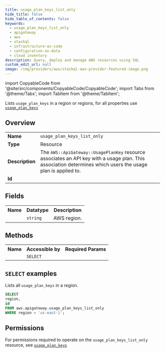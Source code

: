 ```yaml
---
title: usage_plan_keys_list_only
hide_title: false
hide_table_of_contents: false
keywords:
  - usage_plan_keys_list_only
  - apigateway
  - aws
  - stackql
  - infrastructure-as-code
  - configuration-as-data
  - cloud inventory
description: Query, deploy and manage AWS resources using SQL
custom_edit_url: null
image: /img/providers/aws/stackql-aws-provider-featured-image.png
---
```


import CopyableCode from '@site/src/components/CopyableCode/CopyableCode';
import Tabs from '@theme/Tabs';
import TabItem from '@theme/TabItem';

Lists <code>usage_plan_keys</code> in a region or regions, for all properties use <a href="/providers/aws/serviceName/usage_plan_keys/"><code>usage_plan_keys</code></a>

## Overview
<table><tbody>
<tr><td><b>Name</b></td><td><code>usage_plan_keys_list_only</code></td></tr>
<tr><td><b>Type</b></td><td>Resource</td></tr>
<tr><td><b>Description</b></td><td>The <code>AWS::ApiGateway::UsagePlanKey</code> resource associates an API key with a usage plan. This association determines which users the usage plan is applied to.</td></tr>
<tr><td><b>Id</b></td><td><CopyableCode code="aws.apigateway.usage_plan_keys_list_only" /></td></tr>
</tbody></table>

## Fields
<table><tbody><tr><th>Name</th><th>Datatype</th><th>Description</th></tr><tr><td><CopyableCode code="region" /></td><td><code>string</code></td><td>AWS region.</td></tr>
</tbody></table>

## Methods

<table><tbody>
  <tr>
    <th>Name</th>
    <th>Accessible by</th>
    <th>Required Params</th>
  </tr>
  <tr>
    <td><CopyableCode code="list_resources" /></td>
    <td><code>SELECT</code></td>
    <td><CopyableCode code="region" /></td>
  </tr>
</tbody></table>

## `SELECT` examples
Lists all <code>usage_plan_keys</code> in a region.
```sql
SELECT
region,
id
FROM aws.apigateway.usage_plan_keys_list_only
WHERE region = 'us-east-1';
```


## Permissions

For permissions required to operate on the <code>usage_plan_keys_list_only</code> resource, see <a href="/providers/aws/apigateway/usage_plan_keys/#permissions"><code>usage_plan_keys</code></a>

